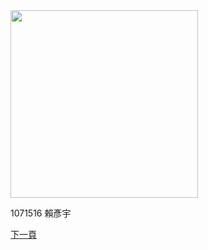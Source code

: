 <!DOCTYPE html>
<html>
    <head>
        <meta charset="utf-8">
        <title>期中查核</title>
        <link rel="stylesheet" href="style.css">
    </head>
    <body>
        <img src="images/照片.jpg" width="300">
        <p>1071516 賴彥宇</p>
        <a href="mid.html">下一頁</a>
    </body>
</html>
